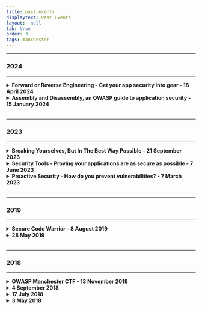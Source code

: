 ```yaml
---
title: past_events
displaytext: Past Events
layout:  null
tab: true
order: 3
tags: manchester
---
```


---
### 2024
---

<details>
  <summary><b>Forward or Reverse Engineering - Get your app security into gear - 18 April 2024</b></summary>

  <h3>Details</h3>

In this session we discussed security operations and reverse engineering of Flutter applications. 

  <br><br>
  <h3>Talks</h3>

<h3>Eliza-May Austin - DRACOEYE the browser-based freebie that’s going to streamline your SOC teams.</h3>

<a href="https://www.youtube.com/@owaspmanchester3052/featured">Talk recording coming soon</a>
<br><br>
In this session, we'll delve into the origins of DRACOEYE, discussing why it was created and the driving forces behind its development. We'll explore the motivations behind making it freely available and the importance of accessibility in the realm of cybersecurity.

Discover how DRACOEYE's intuitive design makes it ridiculously easy to use, so much so that even your granny could navigate it with ease – we even have a YouTube series in the pipeline to demonstrate this claim! Through a quick demo, you'll see firsthand just how simple and effective DRACOEYE is in bolstering your online security.

Whether you're a seasoned cybersecurity professional or a curious beginner, this talk is for you. Learn who should be using DRACOEYE and how it can benefit individuals and organizations alike. Stick around for a lively Q&A session where you can ask anything about DRACOEYE, from its features to its development journey.

<br><br>

<b>About Eliza-May Austin</b><br>

Eliza knew she wanted to work in tech from the moment she saw Sandra Bullock order Pizza over dial-up in her favourite film, 1995's 'The Net'. Eliza has a degree in Digital Forensics, is SANS-trained in Network Forensics, PurpleTeaming and Penetration Testing. She has previously worked in cyber defence in a number of FTSE100 companies and was the original founder of the Ladies Hacking Society. Despite her fascination with tech she has taken on a more business-centric role and guided the company through impressive growth, won a slew of awards, and was voted one of the most inspirational voices in cybersecurity.

  <br><br>

<h3>Jay Harris - Putting Flutter in the Gutter: how to reverse engineer flutter applications</h3>

<a href="https://www.youtube.com/@owaspmanchester3052/featured">Talk recording coming soon</a>
<br><br>
In the ever-evolving landscape of mobile application development, Flutter has emerged as a powerful framework, enabling developers to create cross-platform applications with a single codebase. However, with innovation comes the need for robust security measures. This talk aims to delve into the realm of reverse engineering and security assessment specific to Flutter mobile applications.

Reverse engineering, the process of dissecting and understanding the inner workings of an application, is a double-edged sword. While developers leverage it for debugging and optimization, adversaries exploit it to identify vulnerabilities and potential security weaknesses. In this presentation, we will explore various reverse engineering techniques tailored to Flutter apps, shedding light on the underlying architecture and highlighting potential attack vectors.

<br/><br/>
<b>About Jahmel Harris</b><br>

Jahmel Harris is a seasoned security researcher, hacker, and co-founder of Digital Interruption, a Manchester based cyber security consultancy. His expertise lies in securing organizations through a blend of penetration testing and integrating security practices into application development pipelines.

Jahmel’s impactful work has garnered international recognition, with media coverage of his research and widespread attendance at his workshops on mobile hacking. His contributions extend beyond the technical realm, as he actively participates in cyber security advisory groups and tech conferences, including 44Con, Hacklu and leHACK. Jahmel’s dedication to advancing security practices has led to the release of multiple public disclosures, further enhancing software protection. His commitment to the field is evident through open-source contributions and free online and in person security workshops and training.

Jahmel’s impact on the cybersecurity landscape continues to grow, making him an invaluable asset in the realm of mobile application reverse engineering and security assessments.

  <br><br>
  <h3>Sponsors</h3>

  We'd like to say a big THANK YOU to the companies who helped make this event possible: <br>

<b>Cytix</b> - Venue Sponsor<br>
<b>ReportURI</b> - Food & Drink Sponsor

</details>

<details>
  <summary><b>Assembly and Disassembly, an OWASP guide to application security - 15 January 2024</b></summary>

  <h3>Details</h3>

In this session we discussed application security and the basics of assembly. 

  <br><br>
  <h3>Talks</h3>

<h3>Stuart Crawford - AppSec in the Enterprise: in-flight testing and Shifting Left</h3>

<a href="https://www.youtube.com/watch?v=2SHJBKGCu_4">Talk recording</a>
<br><br>
In a world where web-based applications are ubiquitous, penetration testing is well-established as a way of verifying those applications are secure, but how do we stop finding ourselves falling into an endless cycle of 'deploy, test, fix'?
The answer is by paying closer attention to security in the development lifecycle, and I'll provide an example of how we're doing this at one of, if not the largest Independent Software Vendors in the UK

<br><br>

<b>About Stuart Crawford</b><br>

Stuart is Appsec program manager at one of the largest SaaS companies in the UK

  <br><br>

<h3>Tom Blue - Basic Assembly and Memory</h3>

<a href="https://www.youtube.com/watch?v=np88HE8t0cs">Talk recording</a>
<br><br>
This talk would be an overview of how basic assembly and memory works, the structure of programs compiled in C and how to follow the logic of disassembled programs. I’ll show how to use tools such as ghidra to decompile code and to make the reverse engineering process more efficient and cover things such as buffer overflows, patching code and return oriented programming.

<br/><br/>
<b>About Tom Blue</b><br>

Tom is a second year student at Lancaster University studying computer science. He’s passionate about cybersecurity, having worked in the industry for two years, as well as helping run LUHack and LUCompSoc, Lancaster University's hacking and computing societies. He works the university as a casual researcher and is currently looking at embedded systems security and I'm helping write the Cyber Physical Systems module for the cybersecurity masters degree. He also worked as an intern for Digital Interruption, a Manchester based cyber security consultancy.

  <br><br>
  <h3>Sponsors</h3>

  We'd like to say a big THANK YOU to the companies who helped make this event possible: <br>

<b>Amazon</b> - Venue Sponsor<br>
<b>Pentest</b> - Food & Drink Sponsor

</details>

<br>

---
### 2023
---


<details>
  <summary><b>Breaking Yourselves, But In The Best Way Possible - 21 September 2023</b></summary>

  <h3>Details</h3>

In this session we'll be discussing various ways to improve your offensive security testing.
Using these offensive security techniques, your teams will find new ways to break applications, and test your defenses.

  <br><br>
  <h3>Talks</h3>

<h3>Dr Katie Paxton-Fear: Go Hack Yourself: API hacking for beginners</h3>

<a href="https://www.youtube.com/watch?v=Og7va5eb8UU">Talk recording</a>
<br><br>
Over the past few years, we've really seen API hacking take off as a field of its own, diverging from typical web app security, but yet parallel to it. Often we point to the amorphous blob that is web security and go: "here you go, now you can be a hacker too", with top 10 lists, write-ups, conference talks and whitepapers smiling as we do. This creates a major challenge for developers who want to test their APIs for security or just people who want to get into API hacking, how on earth do you wade through all the general web security to get to the meat of API hacking, what do you even need to know? This talk is going to break down API hacking from a developer point of view, teaching you everything you need to know about API hacking, from the bugs you can find and to the impact you can cause, to how you can easily test your own work or review your peers. So what are you waiting for join me and go hack yourself!

<br><br>

<b>About Dr Katie Paxton-Fear</b><br>

A lecturer in Cyber Security at Manchester Metropolitan University and a cyber security researcher, but she's far more well known for her hobby. In her free time, she's a hacker, specialising in API hacking teaching others through her YouTube videos. A former developer turned hacker, she used to make RESTful APIs and now she breaks them. She found her first API vulnerability in 2019 which affected Uber and since then she has been hacking APIs ever since, creating hours of content to help others follow in her footsteps. With her PhD in cyber security and machine learning, she loves to introduce a data-driven approach to hacking combining new tools with manual testing to ensure an impactful bug report every time.

  <br><br>

<h3>Gerald Benischke - Application DoS vulnerabilities</h3>

<a href="https://www.youtube.com/watch?v=b2o4m-eE-io">Talk recording</a>
<br><br>
This AppSec-focussed talk demonstrates how denial of service attacks can be carried out without throwing lots and lots of traffic at a system and effectively stop services. This uses a couple of vulnerabilities in the play framework as an example and describes the impact. This approach can be likened to using precision guided missiles rather than the carpet bombing of DDoS attacks.

I will explore the role that convenience for developers in frameworks combined with unexpected payloads and how this can be exploited. I also draw on how the service mesh can amplify this attack such that multiple instances can be killed with a single request. Furthermore, we look at how Web Application Firewalls (WAFs) offer no protection against this type of attack.

Lastly, I will look at what can be done to protect applications against this type of attack.

<br/><br/>
<b>About Gerald Benischke</b><br>

I tend to describe myself as both an Agile Fundamentalist and an AppSec Snooper. What does this mean? On the one hand my software development experience has led me to think that the principles of the agile manifesto form the basis of good practices. It boils down to lots of common sense, small steps, learning along the way, not writing code that nobody will want or need and taking processes and procedures with a pinch of salt.

  <br><br>
  <h3>Sponsors</h3>

  We'd like to say THANK YOU to the companies who helped make this event possible: <br>

<b>Booking.com</b> - Venue Sponsor<br>
<b>Booking.com</b> - Food & Drink Sponsor

</details>



<details>
    <summary><b>Security Tools - Proving your applications are as secure as possible - 7 June 2023</b></summary>

 <h3>Details</h3>

In this session we'll be discussing various Tools used within Security.
By using these tools, your teams will be able to truly show that your products are as secure as they can be.

  <br><br>
  <h3>Talks</h3>

<h3>Simon Bennetts: An Introduction to OWASP ZAP</h3>

<a href="https://www.youtube.com/watch?v=8SmimaP0VWc&t=23s">Talk recording</a>
<br><br>

In this talk Simon (the ZAP founder and project lead) will give you an overview of the worlds most popular web security scanner. He will also talk about the most recent changes and whats coming next.

<br><br>

<b>About Simon Bennetts</b><br>
The OWASP Zed Attack Proxy (ZAP) Founder and Project Leader, and a Distinguished Engineer at Jit.
He has talked about and demonstrated ZAP at conferences all over the world, including Blackhat, JavaOne, FOSDEM and OWASP AppSec EU, USA & AsiaPac.
Prior to making the move into security he was a developer for 25 years and strongly believes that you cannot build secure web applications without knowing how to attack them.

  <br><br>

<h3>Anthony Harrison - SBOMs and why they can help make your software more secure</h3>

<a href="https://www.youtube.com/watch?v=COi7fTmix7U">Talk recording</a>
<br><br>

This talk will explain what a SBOM (Software Bill of Material) is, how and when they should be produced / some of the challenges that need to be overcome, and demonstrate how they should form part of a DevSecOPs lifecycle. I will try and supplement the talk with some demonstrations using a number of open source applications.

<br/><br/>
<b>About Anthony Harrison</b><br>

An independent systems/software/cyber consultant. I am part of the SPDX community developing the forthcoming security profile, and a member of the OpenSSF SBOM Everywhere working group and SBOM Forum. I have presented on SBOMs at FOSDEM (2002 and 2023), EuroPython 2022 and will be presenting at PyCascades (Vancouver) in March.

  <br><br>
  <h3>Sponsors</h3>

  We'd like to say THANK YOU to the companies who helped make this event possible: <br>

<b>Bruntwood</b> - Venue Sponsor<br>
<b>Cytix</b> - Food & Drink Sponsor

</details>


<details>
  <summary><b>Proactive Security - How do you prevent vulnerabilities? - 7 March 2023</b></summary>
  
  <h3>Details</h3>

  In this session we'll be discussing Proactive Security. Meaning, how do you empower and enable engineering teams to own their own security to prevent the release of vulnerable code... What would secure coding practices look like, what is security by design, what security testing can teams do during the test & release process. More importantly, what can we put in place to really make the security teams work for their money. 
  
  <br><br>
  <h3>Talks</h3>

  <h3>Threat Modelling - <a href="https://uk.linkedin.com/in/fewster" rel="noreferrer">Robin Fewster</a></h3>

  <a href="https://www.youtube.com/watch?v=oceDLvJqlDY">Talk recording</a>
<br><br>

  Drawing on some client experiences, Robin will discuss different threat modelling approaches and tools available, and how they went down with development teams.
  
  <br><br>
  <b>About Robin Fewster</b><br>
  Robin has 20 years experience in cyber security, and is particularly interested in helping companies to improve their security posture. A current area of focus is to assist software development teams with improving their secure software development practices. This includes work ranging from implementing security strategy, security champions programmes and threat modeling. Robin is also a former OWASP Newcastle chapter leader.
  
  <br><br>
  <h3>SAST, DAST, IAST, RASP - <a href="https://uk.linkedin.com/in/daniel-oates-lee-05ba7117" rel="noreferrer">Daniel Oates-Lee</a></h3>
  
  <a href="https://www.youtube.com/watch?v=UdLX3oBi7Yg&t=24s">Talk recording</a>
<br><br>

  Daniel will give us an introduction to DevSecOps and share their experience enabling secure development for clients.
  
  <br><br>
  <b>About Daniel Oates-Lee</b><br>
  Daniel is one of the Punk Security Co-Founders and has over 21 years of commercial IT experience, with 15 years focused on cyber security.

  <br><br>
  <h3>Sponsors</h3>

  We'd like to say THANK YOU to the companies who helped make this event possible: <br>
  <b><a href="https://labs.uk.barclays/dish/" rel="noreferrer">Barclays DiSH</a></b> - Thank you so much for sponsoring the venue. <br>
  <b><a href="https://www.beyondtrust.com/" rel="noreferrer">BeyondTrust</a></b> - Thank you so much for sponsoring the food & drink. <br>
  <b><a href="https://www.cytix.io/" rel="noreferrer">Cytix</a></b> - Special thanks for making introductions. <br><br>

</details>

<br>

---
### 2019
---

<details>
    <summary><b>Secure Code Warrior - 8 August 2019</b></summary>
    
    Hosted by BBC
</details>

<details>
    <summary><b>28 May 2019</b></summary>

    <h3>Simon Bennetts</h3>

    OWASP ZAPs lead hacker, Simon Bennetts will be taking us through the new User Interface for ZAP - the ZAP Heads Up Display (or HUD).

    <h3>Gerald Benischke</h3>

    <a href="https://www.slideshare.net/GeraldBenischke/xml-is-evil-owasp-manchester-may-2019-148102429">Slides</a>
    <br><br>

    XML is Evil: This talk describes several common XML security vulnerabilities, how they can be found and mitigated against.  Real life examples (though anonymised)  are used to illustrate how these issues can be exploited.

    <h3>Sponsors</h3>

    <b>RentalCars</b> - Venue sponsor<br>
    <b>Distil Networks</b> - Food & drink
</details>

<br>

---
### 2018
---

<details>
    <summary><b>OWASP Manchester CTF - 13 November 2018</b></summary>

    Manchester OWASP will be running it’s first annual CTF on November 13th in partnership with Manchester Grey Hats who will be running the challenges.

The CTF will be hosted by the Manchester Technology Centre on Oxford Road and is aimed at people working in the tech industry who have an interest in security. The CTF itself will be a jeopardy style challenge aimed at a range of technical capabilities, with some low or non tech challenges.

So, if you're a developer, software tester, system architect, infosec professional, or just have an interest in security sign up. We'll be running teams of 4, so you can either enter a full team or we can help you put one together on the day!

Manchester Grey Hats will be running a series of short workshops on the same topics as the CTF on October 24th, so keep an eye on their Meetup page!

Thanks to our community sponsors; Manchester Grey Hats, North West Testers Gathering, Manchester Girl Geeks, Techs and the City, Tech Leaders of the North West and PowerShell Manchester.
</details>

<details>
    <summary><b>4 September 2018</b></summary>

    <h3>Scott Helme</h3>
    <h3>Catherine Chapman</h3>

    <h3>Sponsors</h3>

    Booking Go (Rentalcars)<br>
    SureCloud
</details>

<details>
    <summary><b>17 July 2018</b></summary>

    <h3>Mike Thompson</h3>

    <a href="https://www.youtube.com/watch?v=EGj-M_Q9qZY">Talk recording</a>

    <h3>Liz Bell</h3>

    <a href="https://www.youtube.com/watch?v=LQYNTqx3vIg">Talk recording</a>

    <h3>Sponsors</h3>

    Mad Lab - Venue<br>
    ReportUri<br>
    NCC
</details>

<details>
    <summary><b>3 May 2018</b></summary>

    <h3>Daniel Dresner</h3>

    Will be taking us through his experience of careers in the IT industry and academia.

    <h3>John Denneny</h3>

    Founder of Pen Test Limited, will be talking about his experience of setting up and running a successful IT Security company.

    <h3>Sponsors</h3>

    University of Manchester - Venue<br>
    NCC Group
</details>
